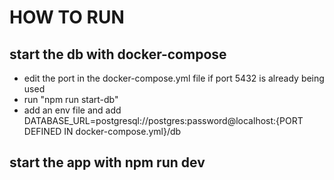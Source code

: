 # HOW TO RUN

## start the db with docker-compose

- edit the port in the docker-compose.yml file if port 5432 is already being used
- run "npm run start-db"
- add an env file and add DATABASE_URL=postgresql://postgres:password@localhost:{PORT DEFINED IN docker-compose.yml}/db

## start the app with npm run dev
